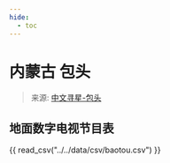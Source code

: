 ```yaml
---
hide:
  - toc
---
```


# 内蒙古 包头

> 来源: [中文寻星-包头](http://dtmb.saoing.com/baotou.htm)

## 地面数字电视节目表

{{ read_csv("../../data/csv/baotou.csv") }}
